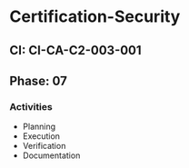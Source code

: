 # Certification-Security

## CI: CI-CA-C2-003-001
## Phase: 07

### Activities
- Planning
- Execution
- Verification
- Documentation
